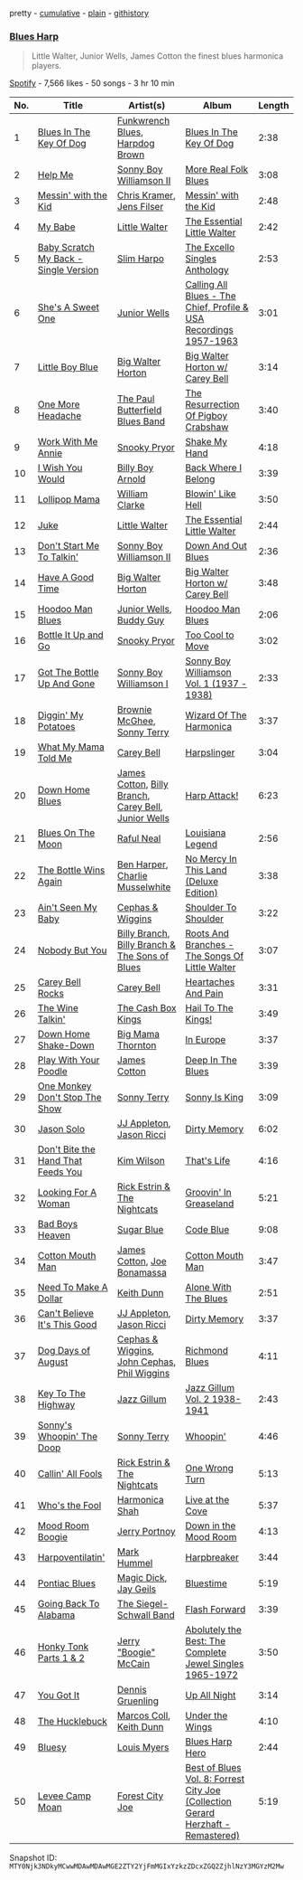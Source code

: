 pretty - [cumulative](/playlists/cumulative/37i9dQZF1DWVKE4YNKbqtI.md) - [plain](/playlists/plain/37i9dQZF1DWVKE4YNKbqtI) - [githistory](https://github.githistory.xyz/mackorone/spotify-playlist-archive/blob/main/playlists/plain/37i9dQZF1DWVKE4YNKbqtI)

### [Blues Harp](https://open.spotify.com/playlist/37i9dQZF1DWVKE4YNKbqtI)

> Little Walter, Junior Wells, James Cotton the finest blues harmonica players.

[Spotify](https://open.spotify.com/user/spotify) - 7,566 likes - 50 songs - 3 hr 10 min

| No. | Title | Artist(s) | Album | Length |
|---|---|---|---|---|
| 1 | [Blues In The Key Of Dog](https://open.spotify.com/track/6KU56NCsoOh4vxvpAPeuhV) | [Funkwrench Blues](https://open.spotify.com/artist/1HefbPVFSMuXvPsE9EL1fs), [Harpdog Brown](https://open.spotify.com/artist/2nJHCfpWZHce3Db9zKarwP) | [Blues In The Key Of Dog](https://open.spotify.com/album/6Q0cslUkzLhgvj8BU2Xq0u) | 2:38 |
| 2 | [Help Me](https://open.spotify.com/track/5bC6ONDsL88snGN6QasjZH) | [Sonny Boy Williamson II](https://open.spotify.com/artist/69VgCcXFV59QuQWEXSTxfK) | [More Real Folk Blues](https://open.spotify.com/album/5KTyzShPViB2hPWgzkCunV) | 3:08 |
| 3 | [Messin' with the Kid](https://open.spotify.com/track/60HxANx85mPaaw7OT4tU0n) | [Chris Kramer](https://open.spotify.com/artist/7w3T4vxCmCgARMHf4gyGNZ), [Jens Filser](https://open.spotify.com/artist/5a74UdzcXf4bEDpWYVGAtp) | [Messin' with the Kid](https://open.spotify.com/album/6NhNtQu8oQBfrw4HuBnptb) | 2:48 |
| 4 | [My Babe](https://open.spotify.com/track/4KMXlzvtC8xjLseDqDjpeU) | [Little Walter](https://open.spotify.com/artist/22JuR9OeENcP54XN5TlNWS) | [The Essential Little Walter](https://open.spotify.com/album/2Y2oBBKe7dnNGJrf6HAGBc) | 2:42 |
| 5 | [Baby Scratch My Back \- Single Version](https://open.spotify.com/track/4BbLz6pVP5oXl2plR7HLMZ) | [Slim Harpo](https://open.spotify.com/artist/36hwOoNPgnsKnhoMBYpJrJ) | [The Excello Singles Anthology](https://open.spotify.com/album/38mE82CkxuGVkZ2yN1sGGi) | 2:53 |
| 6 | [She's A Sweet One](https://open.spotify.com/track/2Cg3GUkhjX96nO4p2WRlIa) | [Junior Wells](https://open.spotify.com/artist/78CBFzwo7wwNaaTYVP5btK) | [Calling All Blues \- The Chief, Profile & USA Recordings 1957\-1963](https://open.spotify.com/album/3WqFy7VvZvKmyFRGgAp6WZ) | 3:01 |
| 7 | [Little Boy Blue](https://open.spotify.com/track/6hJqobCBH4TqF6Q9SjuOYY) | [Big Walter Horton](https://open.spotify.com/artist/7ApWhtmpJkPyd5WjwDdDfX) | [Big Walter Horton w/ Carey Bell](https://open.spotify.com/album/0u6qeEym4B0JLaVZrw4Ih5) | 3:14 |
| 8 | [One More Headache](https://open.spotify.com/track/5uPWILEXkNy1D0MJzi9ByM) | [The Paul Butterfield Blues Band](https://open.spotify.com/artist/6kz7WuPaUa4QVreP27I33i) | [The Resurrection Of Pigboy Crabshaw](https://open.spotify.com/album/5nEOJtjR1clDZQZwAlA7Qs) | 3:40 |
| 9 | [Work With Me Annie](https://open.spotify.com/track/75ZXx6ysguj5afBRtZ8tGR) | [Snooky Pryor](https://open.spotify.com/artist/2mGsLcgVJSfpUTgrMuPxt3) | [Shake My Hand](https://open.spotify.com/album/0FqH7CwavZR5SGVq76HCPm) | 4:18 |
| 10 | [I Wish You Would](https://open.spotify.com/track/6YSJ7rgjRiO3glbDJrBZR3) | [Billy Boy Arnold](https://open.spotify.com/artist/16vIA3JDwbJiQugWKimd2o) | [Back Where I Belong](https://open.spotify.com/album/59auu3dHE34dRuCajZ2Kd2) | 3:39 |
| 11 | [Lollipop Mama](https://open.spotify.com/track/74iOextZ9kGlKLJomjh1BH) | [William Clarke](https://open.spotify.com/artist/2eECVTTCHnDwsBirJPiDke) | [Blowin' Like Hell](https://open.spotify.com/album/6V9vz3rCyZg93CIaALPizp) | 3:50 |
| 12 | [Juke](https://open.spotify.com/track/57W5o6ojTFtydDMZ0mDDB3) | [Little Walter](https://open.spotify.com/artist/22JuR9OeENcP54XN5TlNWS) | [The Essential Little Walter](https://open.spotify.com/album/2Y2oBBKe7dnNGJrf6HAGBc) | 2:44 |
| 13 | [Don't Start Me To Talkin'](https://open.spotify.com/track/1f9FEeBWZkuT4ItJZwsJ2l) | [Sonny Boy Williamson II](https://open.spotify.com/artist/69VgCcXFV59QuQWEXSTxfK) | [Down And Out Blues](https://open.spotify.com/album/6uhJ93exe9enyJnV3jgyLO) | 2:36 |
| 14 | [Have A Good Time](https://open.spotify.com/track/0xfzxjWLAsAZB0KC1juVUZ) | [Big Walter Horton](https://open.spotify.com/artist/7ApWhtmpJkPyd5WjwDdDfX) | [Big Walter Horton w/ Carey Bell](https://open.spotify.com/album/0u6qeEym4B0JLaVZrw4Ih5) | 3:48 |
| 15 | [Hoodoo Man Blues](https://open.spotify.com/track/7dVUGBGYrYBJakUw1JKhrq) | [Junior Wells](https://open.spotify.com/artist/78CBFzwo7wwNaaTYVP5btK), [Buddy Guy](https://open.spotify.com/artist/2gCsNOpiBaMNh20jQ5prf0) | [Hoodoo Man Blues](https://open.spotify.com/album/6whq5Ok1wCTlrXRNyzDSJ4) | 2:06 |
| 16 | [Bottle It Up and Go](https://open.spotify.com/track/5eHeHvy9wdvATbd7Wj4R8T) | [Snooky Pryor](https://open.spotify.com/artist/2mGsLcgVJSfpUTgrMuPxt3) | [Too Cool to Move](https://open.spotify.com/album/62xvQ20A7TCjo2ZeafeuJx) | 3:02 |
| 17 | [Got The Bottle Up And Gone](https://open.spotify.com/track/1a8JNXclpuzv9Rx8KxBbIO) | [Sonny Boy Williamson I](https://open.spotify.com/artist/1qxTNsrSi4fNXVO0sbMsl4) | [Sonny Boy Williamson Vol\. 1 \(1937 \- 1938\)](https://open.spotify.com/album/7FJtjm0Fhd7q8n4JkA290L) | 2:33 |
| 18 | [Diggin' My Potatoes](https://open.spotify.com/track/7vsJLJHAYHRmovTbRTgRFx) | [Brownie McGhee](https://open.spotify.com/artist/3qXzj7WzBV3kwy1yEV1RcC), [Sonny Terry](https://open.spotify.com/artist/66hQFpsfaFzK8UbsQofCGv) | [Wizard Of The Harmonica](https://open.spotify.com/album/5lDFjfrldTB4HSFWkDYUBw) | 3:37 |
| 19 | [What My Mama Told Me](https://open.spotify.com/track/7HLVfPFYRba4she3c0qIAp) | [Carey Bell](https://open.spotify.com/artist/7wcrtrCODZkNbpq1ZYABxs) | [Harpslinger](https://open.spotify.com/album/324FrIkjqOJ7rwTS4vGarw) | 3:04 |
| 20 | [Down Home Blues](https://open.spotify.com/track/3OHj5SY6j7Ftmfa7qZJWoa) | [James Cotton](https://open.spotify.com/artist/6mY93oNfUaUwZq67yn3R8k), [Billy Branch](https://open.spotify.com/artist/5cUazMvxcAPELFif0BGn2t), [Carey Bell](https://open.spotify.com/artist/7wcrtrCODZkNbpq1ZYABxs), [Junior Wells](https://open.spotify.com/artist/78CBFzwo7wwNaaTYVP5btK) | [Harp Attack!](https://open.spotify.com/album/1zivuph8N0dHpL4k0SA94b) | 6:23 |
| 21 | [Blues On The Moon](https://open.spotify.com/track/1xDHpQuobDjDTs0bS3mETv) | [Raful Neal](https://open.spotify.com/artist/5zdiBKXtaX96hNNCEnP5f0) | [Louisiana Legend](https://open.spotify.com/album/4s0G9NIPxGreWN5IiliCEa) | 2:56 |
| 22 | [The Bottle Wins Again](https://open.spotify.com/track/7c2FB64ULKN97mjU5wvIyQ) | [Ben Harper](https://open.spotify.com/artist/45lorWzrKLxfKlWpV7r9CN), [Charlie Musselwhite](https://open.spotify.com/artist/4NikxGoDm5LGVYAHj0Euoc) | [No Mercy In This Land \(Deluxe Edition\)](https://open.spotify.com/album/6iwWWapZi9KtLsdfoGG3X4) | 3:38 |
| 23 | [Ain't Seen My Baby](https://open.spotify.com/track/5r1gF2DneZC8pBL86SDarK) | [Cephas & Wiggins](https://open.spotify.com/artist/40MbAfRt1y7QdeGSkSp4pF) | [Shoulder To Shoulder](https://open.spotify.com/album/6mHbgI7rA71VIDAgy2z1YV) | 3:22 |
| 24 | [Nobody But You](https://open.spotify.com/track/4ASjWJnPks6GVzNH41Z37Y) | [Billy Branch](https://open.spotify.com/artist/5cUazMvxcAPELFif0BGn2t), [Billy Branch & The Sons of Blues](https://open.spotify.com/artist/4TRfrM7ljwL52xGyQGHk9y) | [Roots And Branches \- The Songs Of Little Walter](https://open.spotify.com/album/3MHdul04DePzuVe9iW9vBz) | 3:07 |
| 25 | [Carey Bell Rocks](https://open.spotify.com/track/0vZun5MdpB8oEjq2Ekw4K9) | [Carey Bell](https://open.spotify.com/artist/7wcrtrCODZkNbpq1ZYABxs) | [Heartaches And Pain](https://open.spotify.com/album/7hmhwWISoILoobUdovmoxC) | 3:31 |
| 26 | [The Wine Talkin'](https://open.spotify.com/track/4jwpFbAnl9e5fsMbhVZgjV) | [The Cash Box Kings](https://open.spotify.com/artist/05eG6kRq0vo8hfQxW2sh8c) | [Hail To The Kings!](https://open.spotify.com/album/6c78ccr3oXB3tYLtW8PrRA) | 3:49 |
| 27 | [Down Home Shake\-Down](https://open.spotify.com/track/6QDIT5BB8mJDa1EBjeFL1y) | [Big Mama Thornton](https://open.spotify.com/artist/6bR0cgMtkCVpm0I5yrDNzO) | [In Europe](https://open.spotify.com/album/4GKo7UgPccJMRAm4ljs8Tz) | 3:37 |
| 28 | [Play With Your Poodle](https://open.spotify.com/track/3HR1zeLxoPmGuFD8Qxu0Jq) | [James Cotton](https://open.spotify.com/artist/6mY93oNfUaUwZq67yn3R8k) | [Deep In The Blues](https://open.spotify.com/album/1oH2NSqTzggdoVlUcUxLvU) | 3:39 |
| 29 | [One Monkey Don't Stop The Show](https://open.spotify.com/track/2S4f3cNofjA6pQNWQHcSM3) | [Sonny Terry](https://open.spotify.com/artist/66hQFpsfaFzK8UbsQofCGv) | [Sonny Is King](https://open.spotify.com/album/4ewWMXqCejyno0okSIOVnd) | 3:09 |
| 30 | [Jason Solo](https://open.spotify.com/track/0KVqA1NoDClaWnKkqQV8wP) | [JJ Appleton](https://open.spotify.com/artist/5c2q4cX88ZOW2uVL47EKwE), [Jason Ricci](https://open.spotify.com/artist/7EV8gsN4cvguOI67kcnYAN) | [Dirty Memory](https://open.spotify.com/album/2UXZqPLmcmB6aa9T8AJFxn) | 6:02 |
| 31 | [Don't Bite the Hand That Feeds You](https://open.spotify.com/track/0Gjw2bx2khjm0OueuMFBKL) | [Kim Wilson](https://open.spotify.com/artist/3LkeAX21Tyb0t1CCAP5aq3) | [That's Life](https://open.spotify.com/album/5M8gkXa4AULN9NESM0a4Ii) | 4:16 |
| 32 | [Looking For A Woman](https://open.spotify.com/track/6JuJtd8K0jpEejEBJBitlA) | [Rick Estrin & The Nightcats](https://open.spotify.com/artist/0uo6ltSYsMbp4go8nPQ80U) | [Groovin' In Greaseland](https://open.spotify.com/album/3fZLjidk1UlpKM9Kw5NWSh) | 5:21 |
| 33 | [Bad Boys Heaven](https://open.spotify.com/track/4xfJSNaQN5eRUL78mor3nj) | [Sugar Blue](https://open.spotify.com/artist/3HojqGF4FshKki7Ku6gPqE) | [Code Blue](https://open.spotify.com/album/6MEW2dr1ze84kOgFtPi4uD) | 9:08 |
| 34 | [Cotton Mouth Man](https://open.spotify.com/track/05OUC91VXFLsMddV7yKaZC) | [James Cotton](https://open.spotify.com/artist/6mY93oNfUaUwZq67yn3R8k), [Joe Bonamassa](https://open.spotify.com/artist/2SNzxY1OsSCHBLVi77mpPQ) | [Cotton Mouth Man](https://open.spotify.com/album/6U2Fh67Pk4hme1KoSJlrdS) | 3:47 |
| 35 | [Need To Make A Dollar](https://open.spotify.com/track/6BIpLmms6hIdSFI3GNTw8J) | [Keith Dunn](https://open.spotify.com/artist/122e3natoyt3KVWHoSxBKL) | [Alone With The Blues](https://open.spotify.com/album/3BhmnjO4QezeG8TVE6dRfJ) | 2:51 |
| 36 | [Can't Believe It's This Good](https://open.spotify.com/track/32HudsU4xtWFuNWnmb6XPe) | [JJ Appleton](https://open.spotify.com/artist/5c2q4cX88ZOW2uVL47EKwE), [Jason Ricci](https://open.spotify.com/artist/7EV8gsN4cvguOI67kcnYAN) | [Dirty Memory](https://open.spotify.com/album/2UXZqPLmcmB6aa9T8AJFxn) | 3:37 |
| 37 | [Dog Days of August](https://open.spotify.com/track/5gOxdOaXlIVrM0mlOEJ3hZ) | [Cephas & Wiggins](https://open.spotify.com/artist/40MbAfRt1y7QdeGSkSp4pF), [John Cephas](https://open.spotify.com/artist/39gMpw4vsyl8CLCW6OZx97), [Phil Wiggins](https://open.spotify.com/artist/454ZmfE5h5JeoCksBvEymQ) | [Richmond Blues](https://open.spotify.com/album/3diP0MKxncGd7wi8ZMASFZ) | 4:11 |
| 38 | [Key To The Highway](https://open.spotify.com/track/4wGcFx9voRJ51U989ty9wp) | [Jazz Gillum](https://open.spotify.com/artist/6GFrr6eHPyDtqguamN8vLg) | [Jazz Gillum Vol\. 2 1938\-1941](https://open.spotify.com/album/6wY2gJuBm2BMJHpD1svDN6) | 2:43 |
| 39 | [Sonny's Whoopin' The Doop](https://open.spotify.com/track/5lBRVkZlET9bscUXoeDwuk) | [Sonny Terry](https://open.spotify.com/artist/66hQFpsfaFzK8UbsQofCGv) | [Whoopin'](https://open.spotify.com/album/18VA8US97hZKDnkJQTKfmA) | 4:46 |
| 40 | [Callin' All Fools](https://open.spotify.com/track/43J5N4yyxOSCrTZ9PD7dpF) | [Rick Estrin & The Nightcats](https://open.spotify.com/artist/0uo6ltSYsMbp4go8nPQ80U) | [One Wrong Turn](https://open.spotify.com/album/4cJ6p2UKcmZwOSHppR4CXl) | 5:13 |
| 41 | [Who's the Fool](https://open.spotify.com/track/6zIZH6unxpNPpOMLFEciiZ) | [Harmonica Shah](https://open.spotify.com/artist/7GtbrsY4LuBDQQO518vwtR) | [Live at the Cove](https://open.spotify.com/album/4ZrX2ckehiYbVGOSBNqbpF) | 5:37 |
| 42 | [Mood Room Boogie](https://open.spotify.com/track/71Vue1WdbaB8aP79Nmhd76) | [Jerry Portnoy](https://open.spotify.com/artist/6VJN1UE84B6UkKQw0t93BU) | [Down in the Mood Room](https://open.spotify.com/album/1jJumcgFYNfC07qBagJwKL) | 4:13 |
| 43 | [Harpoventilatin'](https://open.spotify.com/track/0hMR8CTSJLrRjOgoE7apDR) | [Mark Hummel](https://open.spotify.com/artist/6tThEAJKUsHlj0ALfRObEP) | [Harpbreaker](https://open.spotify.com/album/0HGQj36FzCKitSWq3jy2lX) | 3:44 |
| 44 | [Pontiac Blues](https://open.spotify.com/track/7tmwXdsYe2tfm0HCNXQCNT) | [Magic Dick](https://open.spotify.com/artist/1yGvrxUBauXDFNMY14v2xh), [Jay Geils](https://open.spotify.com/artist/1UgjeijAwImO8WTt2WSum0) | [Bluestime](https://open.spotify.com/album/1ZqrooRcmaGlmQptJRKuxu) | 5:19 |
| 45 | [Going Back To Alabama](https://open.spotify.com/track/2qV360qyQrQllFZFzZunXr) | [The Siegel\-Schwall Band](https://open.spotify.com/artist/09y7wEuZOxZyYi8suU6NEo) | [Flash Forward](https://open.spotify.com/album/0cOiCxvkM6EEF9gRKrX2Fv) | 3:39 |
| 46 | [Honky Tonk Parts 1 & 2](https://open.spotify.com/track/4PDT7WnrEhcUB83qyY6JG0) | [Jerry "Boogie" McCain](https://open.spotify.com/artist/1sR4V8FLHoKLtkA68DP7do) | [Abolutely the Best: The Complete Jewel Singles 1965\-1972](https://open.spotify.com/album/4Vp7gTydgX0GiYyYOeJ3mJ) | 3:50 |
| 47 | [You Got It](https://open.spotify.com/track/2RnKaMIWn5HQgkg0wghuir) | [Dennis Gruenling](https://open.spotify.com/artist/56M0TPfeix1WjBuylxkVeG) | [Up All Night](https://open.spotify.com/album/3agi8buLixKwrmVNiKPHGN) | 3:14 |
| 48 | [The Hucklebuck](https://open.spotify.com/track/3HaAIm8CuHSdxxdbv14JkG) | [Marcos Coll](https://open.spotify.com/artist/5mKLyd8tTJxeMvsNXhiHrV), [Keith Dunn](https://open.spotify.com/artist/122e3natoyt3KVWHoSxBKL) | [Under the Wings](https://open.spotify.com/album/3TpFzGrkx7auCFdstsj2fL) | 4:10 |
| 49 | [Bluesy](https://open.spotify.com/track/078lhMIegYPNI58tyFn6o8) | [Louis Myers](https://open.spotify.com/artist/2MHJe9H2p09aSHJm7yrwNh) | [Blues Harp Hero](https://open.spotify.com/album/5lkj3Xw9Xw5VUY38BvTmXL) | 2:44 |
| 50 | [Levee Camp Moan](https://open.spotify.com/track/5P3AlDI4rXsBxU4YC3rkL2) | [Forest City Joe](https://open.spotify.com/artist/4lrsWNPzvfhQioDHFarekQ) | [Best of Blues Vol\. 8: Forrest City Joe \(Collection Gerard Herzhaft \- Remastered\)](https://open.spotify.com/album/75TS3pJaEN702DolImKo8K) | 5:19 |

Snapshot ID: `MTY0Njk3NDkyMCwwMDAwMDAwMGE2ZTY2YjFmMGIxYzkzZDcxZGQ2ZjhlNzY3MGYzM2Mw`
